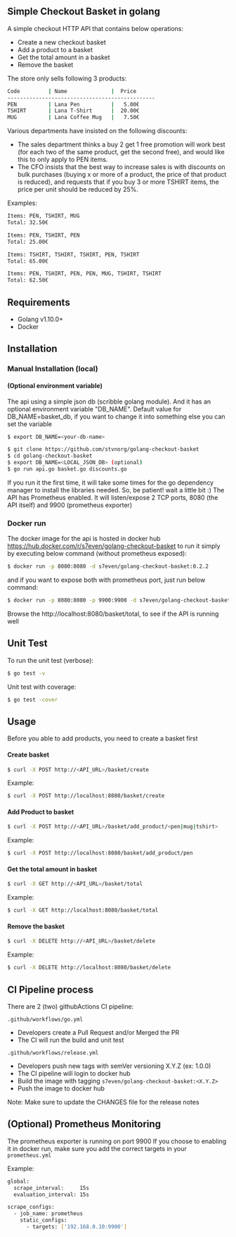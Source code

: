 ## Simple Checkout Basket in golang

A simple checkout HTTP API that contains below operations:
- Create a new checkout basket
- Add a product to a basket
- Get the total amount in a basket
- Remove the basket

The store only sells following 3 products:

```bash
Code         | Name              |  Price
-----------------------------------------------
PEN          | Lana Pen          |   5.00€
TSHIRT       | Lana T-Shirt      |  20.00€
MUG          | Lana Coffee Mug   |   7.50€
```

Various departments have insisted on the following discounts:

- The sales department thinks a buy 2 get 1 free promotion will work best (for each two of the same product, get the second free), and would like this to only apply to PEN items.
- The CFO insists that the best way to increase sales is with discounts on bulk purchases (buying x or more of a product, the price of that product is reduced), and requests that if you buy 3 or more TSHIRT items, the price per unit should be reduced by 25%.

Examples:

```bash
Items: PEN, TSHIRT, MUG
Total: 32.50€

Items: PEN, TSHIRT, PEN
Total: 25.00€

Items: TSHIRT, TSHIRT, TSHIRT, PEN, TSHIRT
Total: 65.00€

Items: PEN, TSHIRT, PEN, PEN, MUG, TSHIRT, TSHIRT
Total: 62.50€
```

## Requirements
- Golang v1.10.0+
- Docker

## Installation

### Manual Installation (local)

#### (Optional environment variable)
The api using a simple json db (scribble golang module). And it has an optional environment variable "DB_NAME".
Default value for DB_NAME=basket_db, if you want to change it into something else you can set the variable

```bash
$ export DB_NAME=<your-db-name>
```

```bash
$ git clone https://github.com/stvnorg/golang-checkout-basket
$ cd golang-checkout-basket
$ export DB_NAME=<LOCAL_JSON_DB> (optional)
$ go run api.go basket.go discounts.go
```
If you run it the first time, it will take some times for the go dependency manager to install the libraries needed. So, be patient! wait a little bit :)
The API has Prometheus enabled. It will listen/expose 2 TCP ports, 8080 (the API itself) and 9900 (prometheus exporter)

### Docker run
The docker image for the api is hosted in docker hub https://hub.docker.com/r/s7even/golang-checkout-basket
to run it simply by executing below command (without prometheus exposed):

```bash
$ docker run -p 8080:8080 -d s7even/golang-checkout-basket:0.2.2
```

and if you want to expose both with prometheus port, just run below command:

```bash
$ docker run -p 8080:8080 -p 9900:9900 -d s7even/golang-checkout-basket:0.2.2
```
Browse the http://localhost:8080/basket/total, to see if the API is running well

## Unit Test

To run the unit test (verbose):
```bash
$ go test -v
```

Unit test with coverage:
```bash
$ go test -cover
```

## Usage

Before you able to add products, you need to create a basket first

#### Create basket
```bash
$ curl -X POST http://<API_URL>/basket/create
```
Example:
```bash
$ curl -X POST http://localhost:8080/basket/create
```

#### Add Product to basket
```bash
$ curl -X POST http://<API_URL>/basket/add_product/<pen|mug|tshirt>
```
Example:
```bash
$ curl -X POST http://localhost:8080/basket/add_product/pen
```

#### Get the total amount in basket
```bash
$ curl -X GET http://<API_URL>/basket/total
```
Example:
```bash
$ curl -X GET http://localhost:8080/basket/total
```

#### Remove the basket
```bash
$ curl -X DELETE http://<API_URL>/basket/delete
```
Example:
```bash
$ curl -X DELETE http://localhost:8080/basket/delete
```

## CI Pipeline process
There are 2 (two) githubActions CI pipeline:

`.github/workflows/go.yml`
- Developers create a Pull Request and/or Merged the PR
- The CI will run the build and unit test

`.github/workflows/release.yml`
- Developers push new tags with semVer versioning X.Y.Z (ex: 1.0.0)
- The CI pipeline will login to docker hub
- Build the image with tagging `s7even/golang-checkout-basket:<X.Y.Z>`
- Push the image to docker hub

Note: Make sure to update the CHANGES file for the release notes

## (Optional) Prometheus Monitoring

The prometheus exporter is running on port 9900
If you choose to enabling it in docker run, make sure you add the correct targets in your `prometheus.yml`

Example:
```bash
global:
  scrape_interval:     15s
  evaluation_interval: 15s

scrape_configs:
  - job_name: prometheus
    static_configs:
      - targets: ['192.168.0.10:9900']
```

